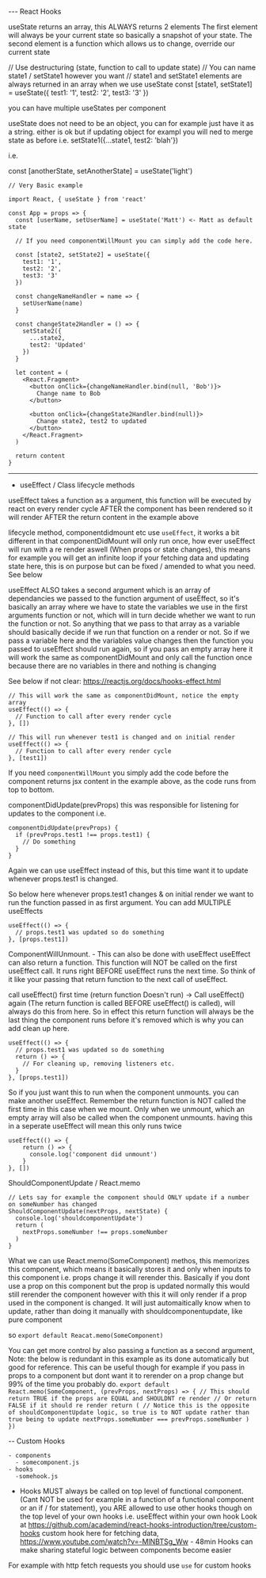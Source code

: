 --- React Hooks

useState returns an array, this ALWAYS returns 2 elements
The first element will always be your current state so basically a snapshot of your state.
The second element is a function which allows us to change, override our current state

// Use destructuring (state, function to call to update state)
// You can name state1 / setState1 however you want
// state1 and setState1 elements are always returned in an array when we use useState
const [state1, setState1] = useState({
  test1: '1',
  test2: '2',
  test3: '3'
})

you can have multiple useStates per component

useState does not need to be an object, you can for example just have it as a string. either is ok but if updating object for exampl you will ned to merge state as before i.e. setState1({...state1, test2: 'blah'})

i.e.

const [anotherState, setAnotherState] = useState('light')

```
// Very Basic example

import React, { useState } from 'react'

const App = props => {
  const [userName, setUserName] = useState('Matt') <- Matt as default state

  // If you need componentWillMount you can simply add the code here.

  const [state2, setState2] = useState({
    test1: '1',
    test2: '2',
    test3: '3'
  })

  const changeNameHandler = name => {
    setUserName(name)
  }

  const changeState2Handler = () => {
    setState2({
      ...state2,
      test2: 'Updated'
    })
  }

  let content = (
    <React.Fragment>
      <button onClick={changeNameHandler.bind(null, 'Bob')}>
        Change name to Bob
      </button>

      <button onClick={changeState2Handler.bind(null)}>
        Change state2, test2 to updated
      </button>
    </React.Fragment>
  )

  return content
}
```
----
- useEffect / Class lifecycle methods

useEffect takes a function as a argument, this function will be executed by react on every render cycle AFTER the component has been rendered so it will render AFTER the return content in the example above

lifecycle method, componentdidmount etc use `useEffect`, it works a bit different in that componentDidMount will only run once, how ever useEffect will run with a re render aswell (When props or state changes), this means for example you will get an infinite loop if your fetching data and updating state here, this is on purpose but can be fixed / amended to what you need. See below

useEffect ALSO takes a second argument which is an array of dependancies we passed to the function argument of useEffect, so it's basically an array where we have to state the variables we use in the first arguments function or not, which will in turn decide whether we want to run the function or not. So anything that we pass to that array as a variable should basically decide if we run that function on a render or not. So if we pass a variable here and the variables value changes then the function you passed to useEffect should run again, so if you pass an empty array here it will work the same as componentDidMount and only call the function once because there are no variables in there and nothing is changing

See below if not clear:
https://reactjs.org/docs/hooks-effect.html
```
// This will work the same as componentDidMount, notice the empty array
useEffect(() => {
  // Function to call after every render cycle
}, [])
```

```
// This will run whenever test1 is changed and on initial render
useEffect(() => {
  // Function to call after every render cycle
}, [test1])
```

If you need `componentWillMount` you simply add the code before the component returns jsx content in the example above, as the code runs from top to bottom.


componentDidUpdate(prevProps)
this was responsible for listening for updates to the component i.e.
```
componentDidUpdate(prevProps) {
  if (prevProps.test1 !== props.test1) {
    // Do something
  }
}
```

Again we can use useEffect instead of this, but this time want it to update whenever props.test1 is changed.

So below here whenever props.test1 changes & on initial render we want to run the function passed in as first argument. You can add MULTIPLE useEffects
```
useEffect(() => {
  // props.test1 was updated so do something
}, [props.test1])
```

ComponentWillUnmount. - This can also be done with useEffect
useEffect can also return a function. This function will NOT be called on the first useEffect call. It runs right BEFORE useEffect runs the next time. So think of it like your passing that return function to the next call of useEffect.

call useEffect() first time (return function Doesn't run) -> Call useEffect() again (The return function is called BEFORE useEffect() is called), will always do this from here. So in effect this return function will always be the last thing the component runs before it's removed which is why you can add clean up here.
```
useEffect(() => {
  // props.test1 was updated so do something
  return () => {
    // For cleaning up, removing listeners etc.
  }
}, [props.test1])
```

So if you just want this to run when the component unmounts. you can make another useEffect. Remember the return function is NOT called the first time in this case when we mount. Only when we unmount, which an empty array will also be called when the component unmounts. having this in a seperate useEffect will mean this only runs twice

```
useEffect(() => {
    return () => {
      console.log('component did unmount')
    }
}, [])

```


ShouldComponentUpdate / React.memo
```
// Lets say for example the component should ONLY update if a number on someNumber has changed
ShouldComponentUpdate(nextProps, nextState) {
  console.log('shouldcomponentUpdate')
  return (
    nextProps.someNumber !== props.someNumber
  )
}
```

What we can use React.memo(SomeComponent) methos, this memorizes this component, which means it basically stores it and only when inputs to this component i.e. props change it will rerender this. Basically if you dont use a prop on this component but the prop is updated normally this would still rerender the component however with this it will only render if a prop used in the component is changed. It will just automaitically know when to update, rather than doing it manually with shouldcomponentupdate, like pure component

so
`export default Reacat.memo(SomeComponent)`

You can get more control by also passing a function as a second argument,
Note: the below is redundant in this example as its done automatically but good for reference.
This can be useful though for example if you pass in props to a component but dont want it to rerender on a prop change but 99% of the time you probably do.
`export default React.memo(SomeComponent, (prevProps, nextProps) => {
  // This should return TRUE if the props are EQUAL and SHOULDNT re render
  // Or return FALSE if it should re render
  return (
    // Notice this is the opposite of shouldComponentUpdate logic, so true is to NOT update rather than true being to update
    nextProps.someNumber === prevProps.someNumber
  )
})`

-- Custom Hooks
```
- components
  - somecomponent.js
- hooks
  -somehook.js
```
- Hooks MUST always be called on top level of functional component. (Cant NOT be used for example in a function of a functional component or an if / for statement), you ARE allowed to use other hooks though on the top level of your own hooks i.e. useEffect within your own hook
Look at https://github.com/academind/react-hooks-introduction/tree/custom-hooks custom hook here for fetching data, https://www.youtube.com/watch?v=-MlNBTSg_Ww - 48min
Hooks can make sharing stateful logic between components become easier

For example with http fetch requests
you should use `use` for custom hooks
